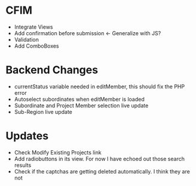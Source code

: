 CFIM
====

- Integrate Views
- Add confirmation before submission <- Generalize with JS?
- Validation
- Add ComboBoxes

Backend Changes
===============

- currentStatus variable needed in editMember, this should fix the PHP error
- Autoselect subordinates when editMember is loaded
- Subordinate and Project Member selection live update
- Sub-Region live update


Updates
=======

- Check Modify Existing Projects link
- Add radiobuttons in its view. For now I have echoed out those search results
- Check if the captchas are getting deleted automatically. I think they are not